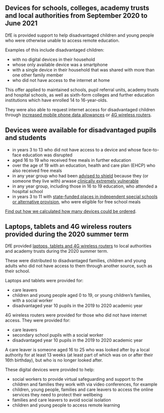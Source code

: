 ## Devices for schools, colleges, academy trusts and local authorities from September 2020 to June 2021

DfE is provided support to help disadvantaged children and young people who were otherwise unable to access remote education.

Examples of this include disadvantaged children:

* with no digital devices in their household
* whose only available device was a smartphone
* with a single device in their household that was shared with more than one other family member
* who did not have access to the internet at home

This offer applied to maintained schools, pupil referral units, academy trusts and hospital schools, as well as sixth-form colleges and further education institutions which have enrolled 14 to 16-year-olds.

They were also able to request internet access for disadvantaged children through [increased mobile phone data allowances](/about-increasing-mobile-data) or [4G wireless routers](/how-to-request-4g-wireless-routers).

## Devices were available for disadvantaged pupils and students

* in years 3 to 13 who did not have access to a device and whose face-to-face education was disrupted
* aged 16 to 19 who received free meals in further education
* over the age of 19 with an education, health and care plan (EHCP) who also received free meals
* in any year group who had been [advised to shield](https://www.gov.uk/government/publications/guidance-on-shielding-and-protecting-extremely-vulnerable-persons-from-covid-19/guidance-on-shielding-and-protecting-extremely-vulnerable-persons-from-covid-19) because they (or someone they live with) arwase [clinically extremely vulnerable](https://www.gov.uk/government/publications/guidance-on-shielding-and-protecting-extremely-vulnerable-persons-from-covid-19/guidance-on-shielding-and-protecting-extremely-vulnerable-persons-from-covid-19#cev)
* in any year group, including those in 16 to 19 education, who attended a hospital school
* in years 3 to 11 with [state-funded places in independent special schools or alternative provision](/devices/how-to-order-laptops-for-independent-special-schools), who were eligible for free school meals

[Find out how we calculated how many devices could be ordered](/devices/allocation-and-specification).

## Laptops, tablets and 4G wireless routers provided during the 2020 summer term

DfE provided [laptops, tablets and 4G wireless routers](https://www.gov.uk/guidance/laptops-tablets-and-4g-wireless-routers-provided-during-coronavirus-covid-19) to local authorities and academy trusts during the 2020 summer term. 

These were distributed to disadvantaged families, children and young adults who did not have access to them through another source, such as their school. 

Laptops and tablets were provided for:

* care leavers
* children and young people aged 0 to 19, or young children’s families, with a social worker
* disadvantaged year 10 pupils in the 2019 to 2020 academic year

4G wireless routers were provided for those who did not have internet access. They were provided for:

* care leavers
* secondary school pupils with a social worker
* disadvantaged year 10 pupils in the 2019 to 2020 academic year

A care leaver is someone aged 16 to 25 who was looked after by a local authority for at least 13 weeks (at least part of which was on or after their 16th birthday), but who is no longer looked after.

These digital devices were provided to help:

* social workers to provide virtual safeguarding and support to the children and families they work with via video conferences, for example 
* children, young people, families and care leavers to access the online services they need to protect their wellbeing
* families and care leavers to avoid social isolation
* children and young people to access remote learning

